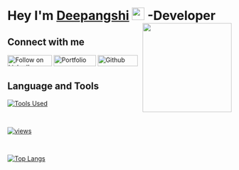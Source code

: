 
<h1 align="left">Hey I'm <a href="https://www.linkedin.com/in/deepangshi-saha/">Deepangshi</a> <img src="https://media.giphy.com/media/hvRJCLFzcasrR4ia7z/giphy.gif" width="28"/>      <img align="right" src="https://media.giphy.com/media/k7AEaKLU0maVvEpgPG/giphy.gif" width="200" height="200"/> -Developer </h1>

## Connect with me
<p align="left">
  <a href="https://www.linkedin.com/in/deepangshi-saha/"><img title="Follow on LinkedIn" src="https://img.shields.io/badge/LinkedIn-0077B5?style=for-the-badge&logo=linkedin&logoColor=white&style=plastic"  width="100" height="25" /></a>
   <a href="https://deepangshi-dev.netlify.app/"><img title="Portfolio" src="https://img.shields.io/badge/Portfolio-f29318?style=for-the-badge&logo=React&logoColor=white&style=plastic" width="95" height="25" /></a>
  <a href="https://github.com/Deepangshi"><img title="Github" src="https://img.shields.io/badge/GitHub-333333?style=for-the-badge&logo=github&logoColor=white&style=plastic" width="90" height="25" /></a>
</p>


## Language and Tools
<p align="left"> 
<!--    <a href="#">
<img alt="C#" src="https://img.shields.io/badge/C%20Sharp-800080?style=for-the-badge&logo=CSharp&logoColor=white&style=plastic" width="95" height="25" />
<img alt="MySQL" src="https://img.shields.io/badge/mysql-48494B?&style=for-the-badge&logo=mysql&logoColor=white%22&style=plastic" width="95" height="25"/>
<img alt="React.js" src="https://img.shields.io/badge/React.js-61dbfb?style=for-the-badge&logo=React&logoColor=323330&style=plastic"  width="95" height="25" />
<img alt="JavaScript" src="https://img.shields.io/badge/JavaScript-323330?style=for-the-badge&logo=javascript&l&logoColor=%23F7DF1E%22&style=plastic"  width="100" height="25"/>  
<img alt="HTML5" src="https://img.shields.io/badge/HTML%205-e34c26?style=for-the-badge&logo=html5&logoColor=white&style=plastic"  width="73" height="25"/>
<img alt="CSS3" src="https://img.shields.io/badge/css3%20-%231572B6.svg?&style=for-the-badge&logo=css3&logoColor=white&style=plastic"  width="70" height="25"/>
<img alt="Python" src="https://img.shields.io/badge/Python-646464?style=for-the-badge&logo=Python&logoColor=4B8BBE&style=plastic"  width="80" height="25"/>
<img alt="Git" src="https://img.shields.io/badge/Git-F1502F?style=for-the-badge&logo=Git&logoColor=white&style=plastic" width="50" height="25"/>
</a> -->
<p align="left"> <a href="https://github.com/Deepangshi"><img title="Tools Used" src="https://skillicons.dev/icons?i=cs,dotnet,mysql,react,js,html,css,python,git"> </a> </p>
</p> 


<br/>

<a href="https://github.com/Deepangshi" align="left"> <img alt="views" title="Github views" src="https://komarev.com/ghpvc/?username=deepangshi&style=plastic"> </a>


<br />

<p align="left"> 


  
[![Top Langs](https://github-readme-stats.vercel.app/api/top-langs/?username=Deepangshi&layout=donut&theme=tokyonight)](https://github.com/Deepangshi/github-readme-stats)




</p>








<br/>








